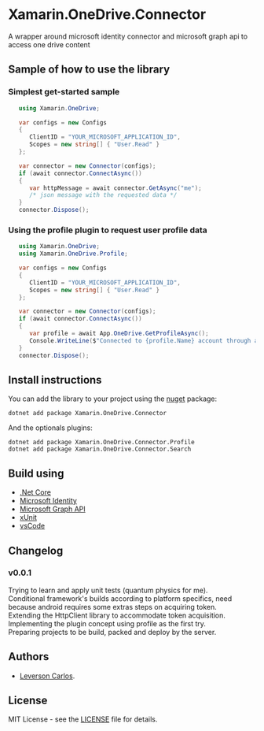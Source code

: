 # Xamarin.OneDrive.Connector
A wrapper around microsoft identity connector and microsoft graph api to access one drive content

## Sample of how to use the library
### Simplest get-started sample
```csharp
   using Xamarin.OneDrive;

   var configs = new Configs
   {
      ClientID = "YOUR_MICROSOFT_APPLICATION_ID",
      Scopes = new string[] { "User.Read" }
   };

   var connector = new Connector(configs);
   if (await connector.ConnectAsync())
   {
      var httpMessage = await connector.GetAsync("me");
      /* json message with the requested data */
   }
   connector.Dispose();
```
### Using the profile plugin to request user profile data
```csharp
   using Xamarin.OneDrive;
   using Xamarin.OneDrive.Profile;

   var configs = new Configs
   {
      ClientID = "YOUR_MICROSOFT_APPLICATION_ID",
      Scopes = new string[] { "User.Read" }
   };

   var connector = new Connector(configs);
   if (await connector.ConnectAsync())
   {
      var profile = await App.OneDrive.GetProfileAsync();
      Console.WriteLine($"Connected to {profile.Name} account through address {profile.Mail}");
   }
   connector.Dispose();
```

## Install instructions
You can add the library to your project using the [nuget](https://www.nuget.org/packages/Xamarin.OneDrive.Connector) package: 
```shell
dotnet add package Xamarin.OneDrive.Connector
```  

And the optionals plugins:
```shell
dotnet add package Xamarin.OneDrive.Connector.Profile  
dotnet add package Xamarin.OneDrive.Connector.Search  
```

## Build using
* [.Net Core](https://dotnet.github.io) 
* [Microsoft Identity](https://github.com/AzureAD/microsoft-authentication-library-for-dotnet) 
* [Microsoft Graph API](https://docs.microsoft.com/en-us/graph/overview) 
* [xUnit](https://xunit.github.io/) 
* [vsCode](https://github.com/Microsoft/vscode) 

## Changelog
### v0.0.1
Trying to learn and apply unit tests (quantum physics for me).  
Conditional framework's builds according to platform specifics, need because android requires some extras steps on acquiring token.  
Extending the HttpClient library to accommodate token acquisition.  
Implementing the plugin concept using profile as the first try.  
Preparing projects to be build, packed and deploy by the server.  


## Authors
* [Leverson Carlos](https://github.com/LeversonCarlos). 

## License
MIT License - see the [LICENSE](LICENSE) file for details.
